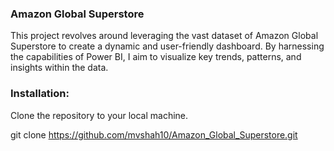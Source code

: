 ### Amazon Global Superstore

This project revolves around leveraging the vast dataset of Amazon Global Superstore to create a dynamic and user-friendly dashboard. By harnessing the capabilities of Power BI, I aim to visualize key trends, patterns, and insights within the data.

### Installation:

Clone the repository to your local machine.

git clone https://github.com/mvshah10/Amazon_Global_Superstore.git
